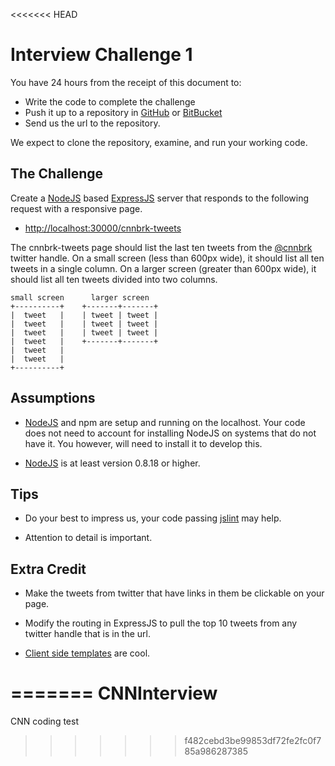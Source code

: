 <<<<<<< HEAD
# Interview Challenge 1
You have 24 hours from the receipt of this document to:

- Write the code to complete the challenge
- Push it up to a repository in [GitHub][5] or [BitBucket][6]
- Send us the url to the repository.

We expect to clone the repository, examine, and run your working code.


## The Challenge
Create a [NodeJS][0] based [ExpressJS][1] server that responds to the following
request with a responsive page.

- [http://localhost:30000/cnnbrk-tweets][2]

The cnnbrk-tweets page should list the last ten tweets from the [@cnnbrk][7]
twitter handle.  On a small screen (less than 600px wide), it should list all
ten tweets in a single column.  On a larger screen (greater than 600px wide), it
should list all ten tweets divided into two columns.

    small screen      larger screen
    +----------+    +-------+-------+
    |  tweet   |    | tweet | tweet |
    |  tweet   |    | tweet | tweet |
    |  tweet   |    | tweet | tweet |
    |  tweet   |    +-------+-------+
    |  tweet   |
    |  tweet   |
    +----------+


## Assumptions
- [NodeJS][0] and npm are setup and running on the localhost.  Your code does
  not need to account for installing NodeJS on systems that do not have it.
  You however, will need to install it to develop this.

- [NodeJS][0] is at least version 0.8.18 or higher.


## Tips
- Do your best to impress us, your code passing [jslint][3] may help.

- Attention to detail is important.


## Extra Credit
- Make the tweets from twitter that have links in them be clickable on your
  page.

- Modify the routing in ExpressJS to pull the top 10 tweets from any twitter
  handle that is in the url.

- [Client side templates][4] are cool.




[0]: http://nodejs.org
[1]: http://expressjs.com
[2]: http://localhost:30000/cnnbrk-tweets
[3]: http://jslint.com
[4]: http://linkedin.github.com/dustjs/
[5]: http://github.com
[6]: http://bitbucket.org
[7]: https://twitter.com/cnnbrk
=======
CNNInterview
============

CNN coding test
>>>>>>> f482cebd3be99853df72fe2fc0f785a986287385
